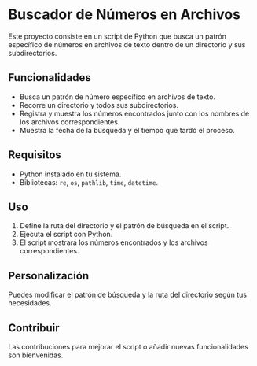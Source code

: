 # Buscador de Números en Archivos

Este proyecto consiste en un script de Python que busca un patrón específico de números en archivos de texto dentro de un directorio y sus subdirectorios.

## Funcionalidades

- Busca un patrón de número específico en archivos de texto.
- Recorre un directorio y todos sus subdirectorios.
- Registra y muestra los números encontrados junto con los nombres de los archivos correspondientes.
- Muestra la fecha de la búsqueda y el tiempo que tardó el proceso.

## Requisitos

- Python instalado en tu sistema.
- Bibliotecas: `re`, `os`, `pathlib`, `time`, `datetime`.

## Uso

1. Define la ruta del directorio y el patrón de búsqueda en el script.
2. Ejecuta el script con Python.
3. El script mostrará los números encontrados y los archivos correspondientes.

## Personalización

Puedes modificar el patrón de búsqueda y la ruta del directorio según tus necesidades.

## Contribuir

Las contribuciones para mejorar el script o añadir nuevas funcionalidades son bienvenidas.
